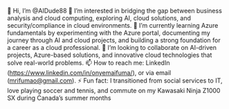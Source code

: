 👋 Hi, I’m @AIDude88 
👀 I’m interested in bridging the gap between business analysis and cloud computing, exploring AI, cloud solutions, and security/compliance in cloud environments.
🌱 I’m currently learning Azure fundamentals by experimenting with the Azure portal, documenting my journey through AI and cloud projects, and building a strong foundation for a career as a cloud professional.
💞️ I’m looking to collaborate on AI-driven projects, Azure-based solutions, and innovative cloud technologies that solve real-world problems.
📫 How to reach me: LinkedIn (https://www.linkedin.com/in/onyemaifuma/), or via email (mrifumao@gmail.com).
⚡ Fun fact: I transitioned from social services to IT, love playing soccer and tennis, and commute on my Kawasaki Ninja Z1000 SX during Canada’s summer months
<!---
AIDude88/AIDude88 is a ✨ special ✨ repository because its `README.md` (this file) appears on your GitHub profile.
You can click the Preview link to take a look at your changes.
--->
